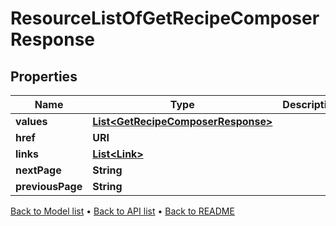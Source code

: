 

# ResourceListOfGetRecipeComposerResponse


## Properties

| Name | Type | Description | Notes |
|------------ | ------------- | ------------- | -------------|
|**values** | [**List&lt;GetRecipeComposerResponse&gt;**](GetRecipeComposerResponse.md) |  |  |
|**href** | **URI** |  |  [optional] |
|**links** | [**List&lt;Link&gt;**](Link.md) |  |  [optional] |
|**nextPage** | **String** |  |  [optional] |
|**previousPage** | **String** |  |  [optional] |



[Back to Model list](../README.md#documentation-for-models) &#8226; [Back to API list](../README.md#documentation-for-api-endpoints) &#8226; [Back to README](../README.md)


